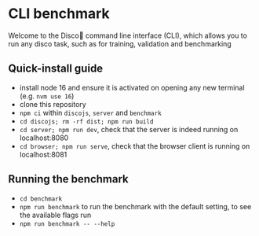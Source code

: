 # CLI benchmark

Welcome to the Disco🔮 command line interface (CLI), which allows you to run any disco task, such as for training, validation and benchmarking 

## Quick-install guide

- install node 16 and ensure it is activated on opening any new terminal (e.g. `nvm use 16`)
- clone this repository
- `npm ci` within `discojs`, `server` and `benchmark`
- `cd discojs; rm -rf dist; npm run build`
- `cd server; npm run dev`, check that the server is indeed running on localhost:8080
- `cd browser; npm run serve`, check that the browser client is running on localhost:8081

## Running the benchmark

- `cd benchmark`
- `npm run benchmark` to run the benchmark with the default setting, to see the available flags run
- `npm run benchmark -- --help`

